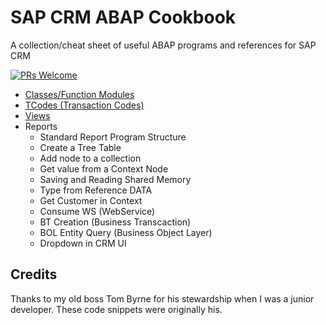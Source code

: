 # SAP CRM ABAP Cookbook

A collection/cheat sheet of useful ABAP programs and references for SAP CRM

[![PRs Welcome](https://img.shields.io/badge/PRs-welcome-brightgreen.svg?style=flat-square)](http://makeapullrequest.com) 

* [Classes/Function Modules](classesAndFMs.md)
* [TCodes (Transaction Codes)](transactions.md)
* [Views](views.md)
* Reports
  * Standard Report Program Structure
  * Create a Tree Table
  * Add node to a collection
  * Get value from a Context Node
  * Saving and Reading Shared Memory
  * Type from Reference DATA
  * Get Customer in Context
  * Consume WS (WebService)
  * BT Creation (Business Transcaction)
  * BOL Entity Query (Business Object Layer)
  * Dropdown in CRM UI
 
## Credits
Thanks to my old boss Tom Byrne for his stewardship when I was a junior developer. These code snippets were originally his.
